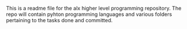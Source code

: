 This is a readme file for the alx higher level programming repository. 
The repo will contain pyhton programming languages and various folders pertaining to the tasks done and committed. 
